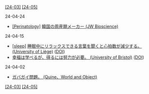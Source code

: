 [\[24-03\]](2403.md) [\[24-05\]](2405.md)

24-04-24
* [\[Perinatology\]](Perinatology.md) [韓国の周産期メーカー (JW Bioscience)](https://www.jw-bioscience.co.kr/bioscience/en/main.jsp)

24-04-15
* [\[sleep\]](sleep.md) [睡眠中にリラックスできる言葉を聞くと心拍数が減少する。 (University of Liège)](https://www.giga.uliege.be/cms/c_12409181/en/hearing-relaxing-words-in-your-sleep-slows-your-heart-down) ([DOI](https://doi.org/10.1111/jsr.14160))
* [幸福は学べるが、得るには努力が必要。 (University of Bristol)](https://www.bristol.ac.uk/news/2024/march/science-of-happiness-new-findings.html) ([DOI](https://doi.org/10.1007/s10734-024-01202-4))

24-04-02
* [ガバガイ問題。 (Quine、World and Object)](https://en.wikipedia.org/wiki/Word_and_Object)

[\[24-03\]](2403.md) [\[24-05\]](2405.md)
